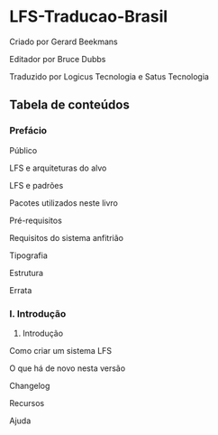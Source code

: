# LFS-Traducao-Brasil


Criado por Gerard Beekmans

Editador por Bruce Dubbs

Traduzido por Logicus Tecnologia e Satus Tecnologia


## Tabela de conteúdos

### Prefácio

Público

LFS e arquiteturas do alvo

LFS e padrões

Pacotes utilizados neste livro

Pré-requisitos

Requisitos do sistema anfitrião

Tipografia

Estrutura

Errata


### I. Introdução

1. Introdução

Como criar um sistema LFS

O que há de novo nesta versão

Changelog

Recursos

Ajuda

